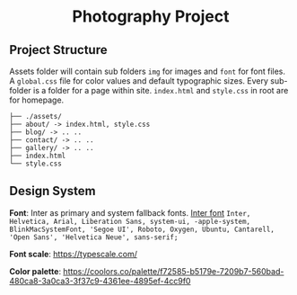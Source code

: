 <h1 align="center">Photography Project</h1>

## Project Structure

Assets folder will contain sub folders `img` for images and `font` for font files. A `global.css` file for color values and default typographic sizes. Every sub-folder is a folder for a page within site. `index.html` and `style.css` in root are for homepage.

```
├── ./assets/
├── about/ -> index.html, style.css
├── blog/ -> .. ..
├── contact/ -> .. ..
├── gallery/ -> .. ..
├── index.html
└── style.css
```

## Design System

**Font**: Inter as primary and system fallback fonts. [Inter font](https://rsms.me/inter/) `Inter, Helvetica, Arial, Liberation Sans, system-ui, -apple-system, BlinkMacSystemFont, 'Segoe UI', Roboto, Oxygen, Ubuntu, Cantarell, 'Open Sans', 'Helvetica Neue', sans-serif;`

**Font scale**: https://typescale.com/

**Color palette**: https://coolors.co/palette/f72585-b5179e-7209b7-560bad-480ca8-3a0ca3-3f37c9-4361ee-4895ef-4cc9f0

